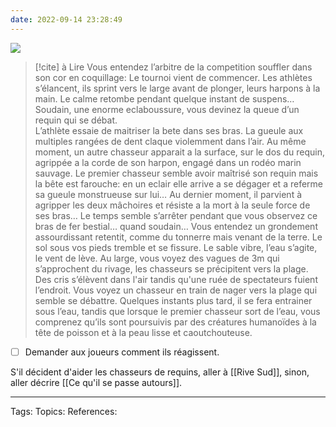 ```yaml
---
date: 2022-09-14 23:28:49
---
```


![](../💡Resources/assets/Pasted%20image%2020220914232946.png)

> [!cite] à Lire
>  Vous entendez l’arbitre de la competition souffler dans son cor en coquillage: Le tournoi vient de commencer.
>  Les athlètes s’élancent, ils sprint vers le large avant de plonger, leurs harpons à la main. Le calme retombe pendant quelque instant de suspens…
>  Soudain, une enorme eclaboussure, vous devinez la queue d’un requin qui se débat.  
>  L’athlète essaie de maitriser la bete dans ses bras. 
>  La gueule aux multiples rangées de dent claque violemment dans l’air.
>  Au même moment, un autre chasseur apparait a la surface, sur le dos du requin, agrippée a la corde de son harpon, engagé dans un rodéo marin sauvage.
>  Le premier chasseur semble avoir maîtrisé son requin mais la bête est farouche: en un eclair elle arrive a se dégager et a referme  sa gueule monstrueuse sur lui…
>  Au dernier moment, il parvient à agripper les deux mâchoires et résiste a la mort à la seule force de ses bras…
>  Le temps semble s’arrêter pendant que vous observez ce bras de fer bestial… quand soudain…
>  Vous entendez un grondement assourdissant retentit, comme du tonnerre mais venant de la terre.
> Le sol sous vos pieds tremble et se fissure.  Le sable vibre, l’eau s’agite, le vent de lève. Au large, vous voyez des vagues de 3m qui s’approchent du rivage, les chasseurs se précipitent vers la plage. Des cris s’élèvent  dans l'air tandis qu'une ruée de spectateurs fuient l’endroit. 
> Vous voyez un chasseur en train de nager vers la plage qui semble se débattre. Quelques instants plus tard, il se fera entrainer sous l’eau, tandis que lorsque le premier chasseur sort de l’eau, vous comprenez qu’ils sont poursuivis par des créatures humanoïdes à la tête de poisson et à la peau lisse et caoutchouteuse.

- [ ] Demander aux joueurs comment ils réagissent. 

S'il décident d'aider les chasseurs de requins, aller à [[Rive Sud]], sinon, aller décrire [[Ce qu'il se passe autours]].
___
Tags: 
Topics:
References:








